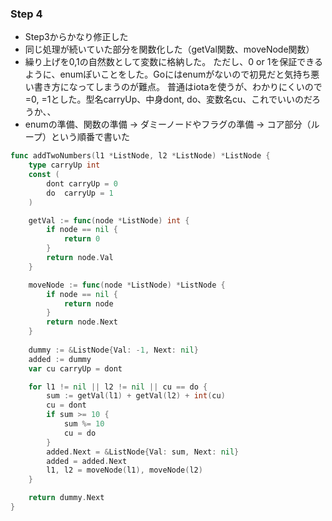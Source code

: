 ### Step 4
- Step3からかなり修正した
- 同じ処理が続いていた部分を関数化した（getVal関数、moveNode関数）
- 繰り上げを0,1の自然数として変数に格納した。
ただし、0 or 1を保証できるように、enumぽいことをした。Goにはenumがないので初見だと気持ち悪い書き方になってしまうのが難点。
普通はiotaを使うが、わかりにくいので=0, =1とした。型名carryUp、中身dont, do、変数名cu、これでいいのだろうか、、
- enumの準備、関数の準備 -> ダミーノードやフラグの準備 -> コア部分（ループ）という順番で書いた

```Go
func addTwoNumbers(l1 *ListNode, l2 *ListNode) *ListNode {
    type carryUp int
    const (
        dont carryUp = 0
        do  carryUp = 1
    )

    getVal := func(node *ListNode) int {
        if node == nil {
            return 0
        }
        return node.Val
    }

    moveNode := func(node *ListNode) *ListNode {
        if node == nil {
            return node
        }
        return node.Next
    }
    
    dummy := &ListNode{Val: -1, Next: nil}
    added := dummy    
    var cu carryUp = dont

    for l1 != nil || l2 != nil || cu == do {
        sum := getVal(l1) + getVal(l2) + int(cu)
        cu = dont
        if sum >= 10 {
            sum %= 10
            cu = do
        }
        added.Next = &ListNode{Val: sum, Next: nil}
        added = added.Next
        l1, l2 = moveNode(l1), moveNode(l2)
    }

    return dummy.Next
}
```
